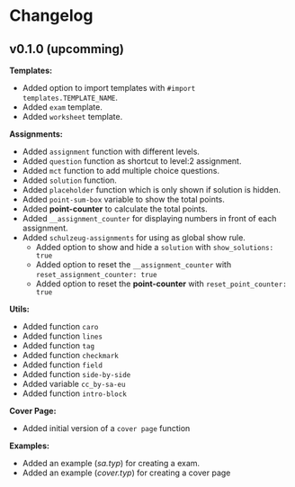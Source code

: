 # Changelog

## v0.1.0 (upcomming)

**Templates:**

- Added option to import templates with `#import templates.TEMPLATE_NAME`.
- Added `exam` template.
- Added `worksheet` template.

**Assignments:**

- Added `assignment` function with different levels.
- Added `question` function as shortcut to level:2 assignment.
- Added `mct` function to add multiple choice questions.
- Added `solution` function.
- Added `placeholder` function which is only shown if solution is hidden.
- Added `point-sum-box` variable to show the total points.
- Added **point-counter** to calculate the total points.
- Added `__assignment_counter` for displaying numbers in front of each assignment.
- Added `schulzeug-assignments` for using as global show rule. 
    - Added option to show and hide a `solution` with `show_solutions: true`
    - Added option to reset the `__assignment_counter` with `reset_assignment_counter: true`
    - Added option to reset the **point-counter** with `reset_point_counter: true`


**Utils:** 

- Added function `caro`
- Added function `lines`
- Added function `tag`
- Added function `checkmark`
- Added function `field`
- Added function `side-by-side`
- Added variable `cc_by-sa-eu`
- Added function `intro-block`

**Cover Page:**

- Added initial version of a `cover page` function

**Examples:**

- Added an example (*sa.typ*) for creating a exam.
- Added an example (*cover.typ*) for creating a cover page
